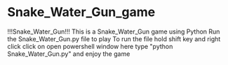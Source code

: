# Snake_Water_Gun_game
!!!Snake_Water_Gun!!! This is a Snake_Water_Gun game using Python 
Run the Snake_Water_Gun.py file to play
To run the file hold shift key and right click
click on open powershell window here
type "python Snake_Water_Gun.py"
and enjoy the game

